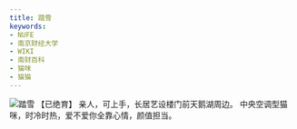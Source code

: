 ```yaml
---
title: 踏雪
keywords:
- NUFE
- 南京财经大学
- WIKI
- 南财百科
- 猫咪
- 猫猫
---
```

![踏雪](/mao/踏雪.jpg)
【已绝育】
亲人，可上手，长居艺设楼门前天鹅湖周边。
中央空调型猫咪，时冷时热，爱不爱你全靠心情，颜值担当。